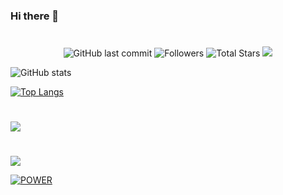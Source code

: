 ### Hi there 👋


#
<p align="center">
  <img alt="GitHub last commit" src="https://img.shields.io/github/last-commit/AMIR-H-P/Discord-Nuker">
  <img alt="Followers" src="https://img.shields.io/github/followers/AMIR-H-P?style=social">
  <img alt="Total Stars" src="https://img.shields.io/github/stars/AMIR-H-P?style=social">
  <img src="https://komarev.com/ghpvc/?username=AMIR-H-P">
</p>


![GitHub stats](https://github-readme-stats.vercel.app/api?username=AMIR-H-P&show_icons=true&theme=dark)



[![Top Langs](https://github-readme-stats.vercel.app/api/top-langs/?username=AMIR-H-P&layout=Demo)](https://github.com/AMIR-H-P/AMIR-H-P)

#
<a href="https://github.com/AMIR-H-P/Discord-Nuker">
  <img align="center" src="https://github-readme-stats.vercel.app/api/pin/?username=AMIR-H-P&repo=Discord-Nuker" />
</a>

#

<a href="https://discord.gg/iranian" target="_blank"> <img src="https://discord.c99.nl/widget/theme-3/700396619564056646.png"/></a>


<a href="https://discord.gg/iranian" target="_blank"><img src="https://discordapp.com/api/guilds/967103945770160188/widget.png?style=banner2" alt="POWER"/></a>

